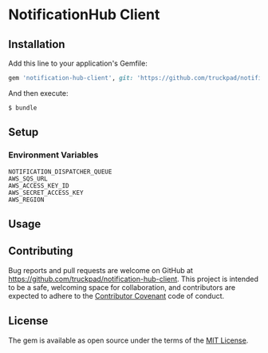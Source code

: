 # NotificationHub Client

## Installation

Add this line to your application's Gemfile:

```ruby
gem 'notification-hub-client', git: 'https://github.com/truckpad/notification-hub-client'
```

And then execute:

    $ bundle

## Setup

### Environment Variables

```
NOTIFICATION_DISPATCHER_QUEUE
AWS_SQS_URL
AWS_ACCESS_KEY_ID
AWS_SECRET_ACCESS_KEY
AWS_REGION
```

## Usage

## Contributing

Bug reports and pull requests are welcome on GitHub at https://github.com/truckpad/notification-hub-client. This project is intended to be a safe, welcoming space for collaboration, and contributors are expected to adhere to the [Contributor Covenant](http://contributor-covenant.org) code of conduct.


## License

The gem is available as open source under the terms of the [MIT License](http://opensource.org/licenses/MIT).
